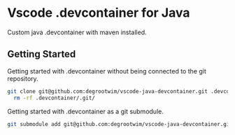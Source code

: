 # Vscode .devcontainer for Java

Custom java .devcontainer with maven installed.

## Getting Started

Getting started with .devcontainer without being connected to the git repository.

```sh
git clone git@github.com:degrootwim/vscode-java-devcontainer.git .devcontainer && \
  rm -rf .devcontainer/.git/
```

Getting started with .devcontainer as a git submodule.

```sh
git submodule add git@github.com:degrootwim/vscode-java-devcontainer.git .devcontainer
```
